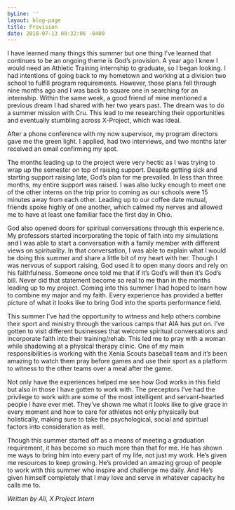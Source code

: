```yaml
---
byLine: ''
layout: blog-page
title: Provision
date: 2018-07-13 09:32:06 -0400
---
```

I have learned many things this summer but one thing I’ve learned that continues to be an ongoing theme is God’s provision. A year ago I knew I would need an Athletic Training internship to graduate, so I began looking. I had intentions of going back to my hometown and working at a division two school to fulfill program requirements. However, those plans fell through nine months ago and I was back to square one in searching for an internship. Within the same week, a good friend of mine mentioned a previous dream I had shared with her two years past. The dream was to do a summer mission with Cru. This lead to me researching their opportunities and eventually stumbling across X-Project, which was ideal.

After a phone conference with my now supervisor, my program directors gave me the green light. I applied, had two interviews, and two months later received an email confirming my spot.

The months leading up to the project were very hectic as I was trying to wrap up the semester on top of raising support. Despite getting sick and starting support raising late, God’s plan for me prevailed. In less than three months, my entire support was raised. I was also lucky enough to meet one of the other interns on the trip prior to coming as our schools were 15 minutes away from each other. Leading up to our coffee date mutual, friends spoke highly of one another, which calmed my nerves and allowed me to have at least one familiar face the first day in Ohio.

God also opened doors for spiritual conversations through this experience. My professors started incorporating the topic of faith into my simulations and I was able to start a conversation with a family member with different views on spirituality. In that conversation, I was able to explain what I would be doing this summer and share a little bit of my heart with her. Though I was nervous of support raising, God used it to open many doors and rely on his faithfulness. Someone once told me that if it’s God’s will then it’s God’s bill. Never did that statement become so real to me than in the months leading up to my project. Coming into this summer I had hoped to learn how to combine my major and my faith. Every experience has provided a better picture of what it looks like to bring God into the sports performance field.

This summer I’ve had the opportunity to witness and help others combine their sport and ministry through the various camps that AIA has put on. I’ve gotten to visit different businesses that welcome spiritual conversations and incorporate faith into their training/rehab. This led me to pray with a woman while shadowing at a physical therapy clinic. One of my main responsibilities is working with the Xenia Scouts baseball team and it’s been amazing to watch them pray before games and use their sport as a platform to witness to the other teams over a meal after the game.

Not only have the experiences helped me see how God works in this field but also in those I have gotten to work with. The preceptors I’ve had the privilege to work with are some of the most intelligent and servant-hearted people I have ever met. They’ve shown me what it looks like to give grace in every moment and how to care for athletes not only physically but holistically, making sure to take the psychological, social and spiritual factors into consideration as well.

Though this summer started off as a means of meeting a graduation requirement, it has become so much more than that for me. He has shown me ways to bring him into every part of my life, not just my work. He’s given me resources to keep growing. He’s provided an amazing group of people to work with this summer who inspire and challenge me daily. And He’s given himself completely that I may love and serve in whatever capacity he calls me to.

_Written by Ali, X Project Intern_